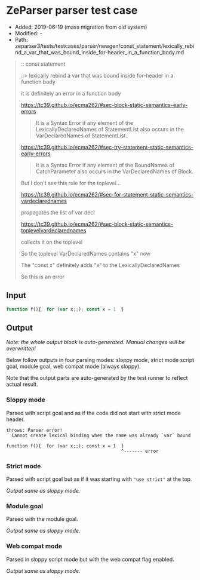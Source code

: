 # ZeParser parser test case

- Added: 2019-06-19 (mass migration from old system)
- Modified: -
- Path: zeparser3/tests/testcases/parser/newgen/const_statement/lexically_rebind_a_var_that_was_bound_inside_for-header_in_a_function_body.md

> :: const statement
>
> ::> lexically rebind a var that was bound inside for-header in a function body
>
> it is definitely an error in a function body
>
> https://tc39.github.io/ecma262/#sec-block-static-semantics-early-errors
>
> > It is a Syntax Error if any element of the LexicallyDeclaredNames of StatementList also occurs in the VarDeclaredNames of StatementList.
>
> https://tc39.github.io/ecma262/#sec-try-statement-static-semantics-early-errors
>
> > It is a Syntax Error if any element of the BoundNames of CatchParameter also occurs in the VarDeclaredNames of Block.
>
> But I don't see this rule for the toplevel...
>
> https://tc39.github.io/ecma262/#sec-for-statement-static-semantics-vardeclarednames
>
> propagates the list of var decl
>
> https://tc39.github.io/ecma262/#sec-block-static-semantics-toplevelvardeclarednames
>
> collects it on the toplevel
>
> So the toplevel VarDeclaredNames contains "x" now
>
> The "const x" definitely adds "x" to the LexicallyDeclaredNames
>
> So this is an error

## Input

`````js
function f(){  for (var x;;); const x = 1  }
`````

## Output

_Note: the whole output block is auto-generated. Manual changes will be overwritten!_

Below follow outputs in four parsing modes: sloppy mode, strict mode script goal, module goal, web compat mode (always sloppy).

Note that the output parts are auto-generated by the test runner to reflect actual result.

### Sloppy mode

Parsed with script goal and as if the code did not start with strict mode header.

`````
throws: Parser error!
  Cannot create lexical binding when the name was already `var` bound

function f(){  for (var x;;); const x = 1  }
                                           ^------- error
`````

### Strict mode

Parsed with script goal but as if it was starting with `"use strict"` at the top.

_Output same as sloppy mode._

### Module goal

Parsed with the module goal.

_Output same as sloppy mode._

### Web compat mode

Parsed in sloppy script mode but with the web compat flag enabled.

_Output same as sloppy mode._
